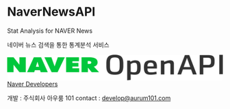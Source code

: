 # NaverNewsAPI
Stat Analysis for NAVER News

네이버 뉴스 검색을 통한 통계분석 서비스

<a href = "https://developers.naver.com/main/"><img src = "./1. NAVER OpenAPI_c.png" style="float:right; width:700px; height:60px;"></a>

<a href = "https://developers.naver.com/main/"> Naver Developers</a>


개발 : 주식회사 아우룸 101
contact : develop@aurum101.com
